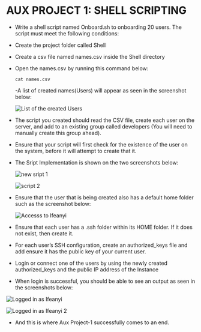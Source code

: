 # AUX PROJECT 1: SHELL SCRIPTING

- Write a shell script named Onboard.sh to onboarding 20 users. The script must meet the following conditions:

- Create the project folder called Shell

- Create a csv file named names.csv inside the Shell directory

- Open the names.csv by running this command below:
   
   `cat names.csv`
   
   -A list of created names(Users) will appear as seen in the screenshot below: 
   
   ![List of the created Users](https://user-images.githubusercontent.com/65022146/195077835-97688028-7964-422d-ab26-61f35bcb08db.png)

- The script you created should read the CSV file, create each user on the server, and add to an existing group called developers (You will need to manually create this    group ahead).

- Ensure that your script will first check for the existence of the user on the system, before it will attempt to create that it.

- The Sript Implementation is shown on the two screenshots below:

   ![new sript 1](https://user-images.githubusercontent.com/65022146/195084063-ce37588f-f2c5-4c18-a453-dae3c9e6ce68.png)

   ![script 2](https://user-images.githubusercontent.com/65022146/195084119-d46840b6-5650-4d47-ba6f-78801efa6703.png)

- Ensure that the user that is being created also has a default home folder such as the screenshot below:

   ![Accesss to Ifeanyi](https://user-images.githubusercontent.com/65022146/195085775-e92360de-87ab-4a61-bf7f-0ffac6af8d34.png)

- Ensure that each user has a .ssh folder within its HOME folder. If it does not exist, then create it.

- For each user’s SSH configuration, create an authorized_keys file and add ensure it has the public key of your current user.

- Login or connect one of the users by using the newly created authorized_keys and the public IP address of the Instance

- When login is successful, you should be able to see an output as seen in the screenshots below:

![Logged in as Ifeanyi](https://user-images.githubusercontent.com/65022146/195081160-59ce7046-450f-4e08-9546-7088a6b4607c.png)

![Logged in as Ifeanyi 2](https://user-images.githubusercontent.com/65022146/195084647-5b056526-5011-4d33-b7ba-4e1100e67dad.png)

- And this is where Aux Project-1 successfully comes to an end.
